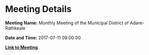 # Meeting Details

**Meeting Name:** Monthly Meeting of the Municipal District of Adare-Rathkeale

**Date and Time:** 2017-07-11 09:00:00

**[Link to Meeting](https://www.limerick.ie/council/whats-on/monthly-meeting-municipal-district-adare-rathkeale-2)**
